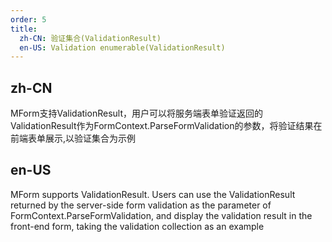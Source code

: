 ```yaml
---
order: 5
title:
  zh-CN: 验证集合(ValidationResult)
  en-US: Validation enumerable(ValidationResult)
---
```


## zh-CN

MForm支持ValidationResult，用户可以将服务端表单验证返回的ValidationResult作为FormContext.ParseFormValidation的参数，将验证结果在前端表单展示,以验证集合为示例

## en-US

MForm supports ValidationResult. Users can use the ValidationResult returned by the server-side form validation as the parameter of FormContext.ParseFormValidation, and display the validation result in the front-end form, taking the validation collection as an example
